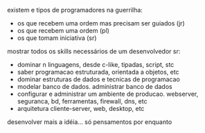 existem e tipos de programadores na guerrilha:
- os que recebem uma ordem mas precisam ser guiados (jr)
- os que recebem uma ordem (pl)
- os que tomam iniciativa (sr)

mostrar todos os skills necessários de um desenvolvedor sr:
- dominar n linguagens, desde c-like, tipadas, script, stc
- saber programacao estruturada, orientada a objetos, etc
- dominar estruturas de dados e tecnicas de programacao
- modelar banco de dados. administrar banco de dados
- configurar e administrar um ambiente de producao. webserver, seguranca, bd, ferramentas, firewall, dns, etc
- arquitetura cliente-server, web, desktop, etc

desenvolver mais a idéia... só pensamentos por enquanto
